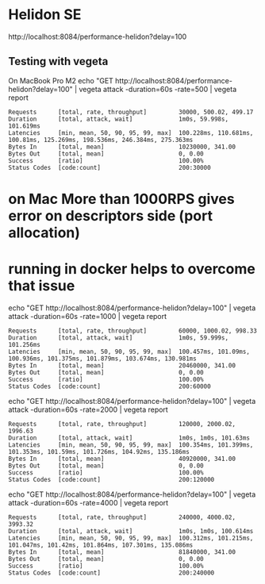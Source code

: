 # Helidon SE

http://localhost:8084/performance-helidon?delay=100

## Testing with vegeta
On MacBook Pro M2
echo "GET http://localhost:8084/performance-helidon?delay=100" | vegeta attack -duration=60s -rate=500 | vegeta report

```
Requests      [total, rate, throughput]         30000, 500.02, 499.17
Duration      [total, attack, wait]             1m0s, 59.998s, 101.619ms
Latencies     [min, mean, 50, 90, 95, 99, max]  100.228ms, 110.681ms, 100.81ms, 125.269ms, 198.536ms, 246.384ms, 275.363ms
Bytes In      [total, mean]                     10230000, 341.00
Bytes Out     [total, mean]                     0, 0.00
Success       [ratio]                           100.00%
Status Codes  [code:count]                      200:30000  
```

# on Mac More than 1000RPS gives error on descriptors side (port allocation)
# running in docker helps to overcome that issue

echo "GET http://localhost:8084/performance-helidon?delay=100" | vegeta attack -duration=60s -rate=1000 | vegeta report

```
Requests      [total, rate, throughput]         60000, 1000.02, 998.33
Duration      [total, attack, wait]             1m0s, 59.999s, 101.256ms
Latencies     [min, mean, 50, 90, 95, 99, max]  100.457ms, 101.09ms, 100.936ms, 101.375ms, 101.879ms, 103.674ms, 130.981ms
Bytes In      [total, mean]                     20460000, 341.00
Bytes Out     [total, mean]                     0, 0.00
Success       [ratio]                           100.00%
Status Codes  [code:count]                      200:60000
```

echo "GET http://localhost:8084/performance-helidon?delay=100" | vegeta attack -duration=60s -rate=2000 | vegeta report

```
Requests      [total, rate, throughput]         120000, 2000.02, 1996.63
Duration      [total, attack, wait]             1m0s, 1m0s, 101.63ms
Latencies     [min, mean, 50, 90, 95, 99, max]  100.354ms, 101.399ms, 101.353ms, 101.59ms, 101.726ms, 104.92ms, 135.186ms
Bytes In      [total, mean]                     40920000, 341.00
Bytes Out     [total, mean]                     0, 0.00
Success       [ratio]                           100.00%
Status Codes  [code:count]                      200:120000
```

echo "GET http://localhost:8084/performance-helidon?delay=100" | vegeta attack -duration=60s -rate=4000 | vegeta report

```
Requests      [total, rate, throughput]         240000, 4000.02, 3993.32
Duration      [total, attack, wait]             1m0s, 1m0s, 100.614ms
Latencies     [min, mean, 50, 90, 95, 99, max]  100.312ms, 101.215ms, 101.047ms, 101.42ms, 101.864ms, 107.301ms, 135.086ms
Bytes In      [total, mean]                     81840000, 341.00
Bytes Out     [total, mean]                     0, 0.00
Success       [ratio]                           100.00%
Status Codes  [code:count]                      200:240000
```
